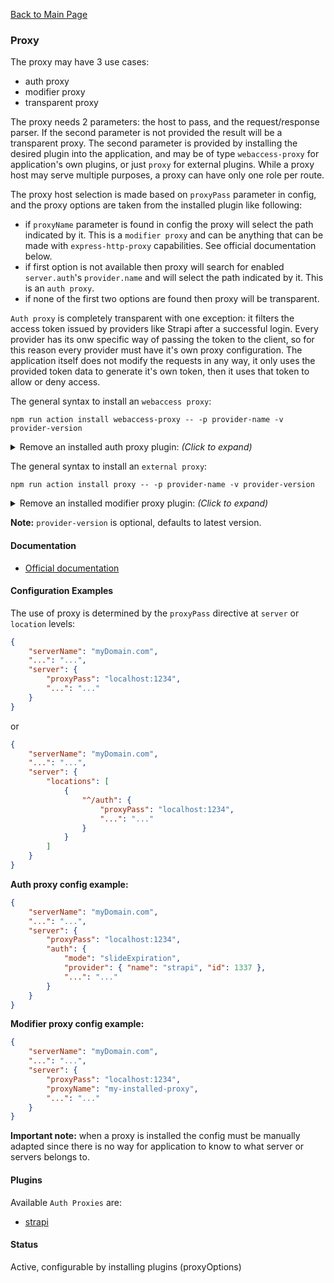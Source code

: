 [Back to Main Page](https://github.com/SorinGFS/webaccess#configuration)

### Proxy

The proxy may have 3 use cases:

-   auth proxy
-   modifier proxy
-   transparent proxy

The proxy needs 2 parameters: the host to pass, and the request/response parser. If the second parameter is not provided the result will be a transparent proxy. The second parameter is provided by installing the desired plugin into the application, and may be of type `webaccess-proxy` for application's own plugins, or just `proxy` for external plugins. While a proxy host may serve multiple purposes, a proxy can have only one role per route.

The proxy host selection is made based on `proxyPass` parameter in config, and the proxy options are taken from the installed plugin like following:

-   if `proxyName` parameter is found in config the proxy will select the path indicated by it. This is a `modifier proxy` and can be anything that can be made with `express-http-proxy` capabilities. See official documentation below.
-   if first option is not available then proxy will search for enabled `server.auth`'s `provider.name` and will select the path indicated by it. This is an `auth proxy`.
-   if none of the first two options are found then proxy will be transparent.

`Auth proxy` is completely transparent with one exception: it filters the access token issued by providers like Strapi after a successful login. Every provider has its onw specific way of passing the token to the client, so for this reason every provider must have it's own proxy configuration. The application itself does not modify the requests in any way, it only uses the provided token data to generate it's own token, then it uses that token to allow or deny access.

The general syntax to install an `webaccess proxy`:

```shell
npm run action install webaccess-proxy -- -p provider-name -v provider-version
```

<details>
<summary>Remove an installed auth proxy plugin: <em>(Click to expand)</em></summary>

```shell
npm run action uninstall webaccess-proxy -- -p provider-name
```

</details>

The general syntax to install an `external proxy`:

```shell
npm run action install proxy -- -p provider-name -v provider-version
```

<details>
<summary>Remove an installed modifier proxy plugin: <em>(Click to expand)</em></summary>

```shell
npm run action uninstall proxy -- -p provider-name
```

</details>

**Note:** `provider-version` is optional, defaults to latest version.

#### Documentation

-   [Official documentation](https://github.com/villadora/express-http-proxy)

#### Configuration Examples

The use of proxy is determined by the `proxyPass` directive at `server` or `location` levels:

```json
{
    "serverName": "myDomain.com",
    "...": "...",
    "server": {
        "proxyPass": "localhost:1234",
        "...": "..."
    }
}
```

or

```json
{
    "serverName": "myDomain.com",
    "...": "...",
    "server": {
        "locations": [
            {
                "^/auth": {
                    "proxyPass": "localhost:1234",
                    "...": "..."
                }
            }
        ]
    }
}
```

**Auth proxy config example:**

```json
{
    "serverName": "myDomain.com",
    "...": "...",
    "server": {
        "proxyPass": "localhost:1234",
        "auth": {
            "mode": "slideExpiration",
            "provider": { "name": "strapi", "id": 1337 },
            "...": "..."
        }
    }
}
```

**Modifier proxy config example:**

```json
{
    "serverName": "myDomain.com",
    "...": "...",
    "server": {
        "proxyPass": "localhost:1234",
        "proxyName": "my-installed-proxy",
        "...": "..."
    }
}
```

**Important note:** when a proxy is installed the config must be manually adapted since there is no way for application to know to what server or servers belongs to.

#### Plugins

Available `Auth Proxies` are:

-   [strapi](https://github.com/SorinGFS/webaccess-strapi#webaccess-strapi)

#### Status

Active, configurable by installing plugins (proxyOptions)
